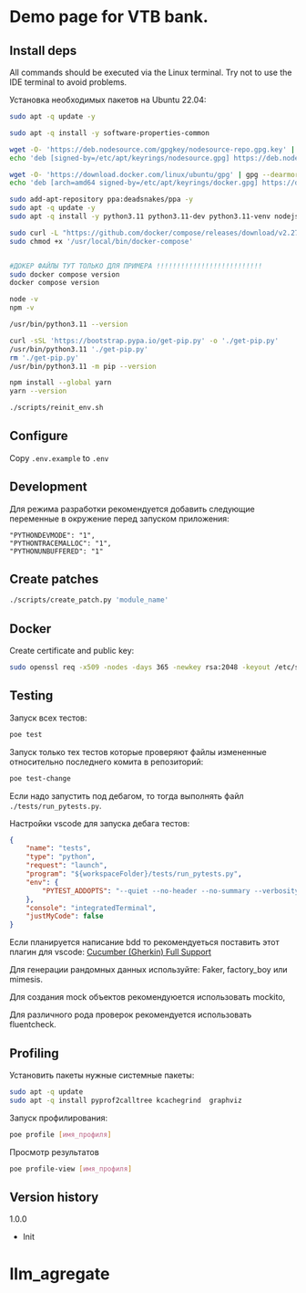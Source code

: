 # Demo page for VTB bank.

## Install deps
All commands should be executed via the Linux terminal. Try not to use the IDE terminal to avoid problems.

Установка необходимых пакетов на Ubuntu 22.04:
```bash
sudo apt -q update -y

sudo apt -q install -y software-properties-common

wget -O- 'https://deb.nodesource.com/gpgkey/nodesource-repo.gpg.key' | gpg --dearmor | sudo tee '/etc/apt/keyrings/nodesource.gpg'
echo 'deb [signed-by=/etc/apt/keyrings/nodesource.gpg] https://deb.nodesource.com/node_20.x nodistro main' | sudo tee '/etc/apt/sources.list.d/nodesource.list'

wget -O- 'https://download.docker.com/linux/ubuntu/gpg' | gpg --dearmor | sudo tee '/etc/apt/keyrings/docker.gpg'
echo 'deb [arch=amd64 signed-by=/etc/apt/keyrings/docker.gpg] https://download.docker.com/linux/ubuntu jammy stable' | sudo tee /etc/apt/sources.list.d/docker.list

sudo add-apt-repository ppa:deadsnakes/ppa -y
sudo apt -q update -y
sudo apt -q install -y python3.11 python3.11-dev python3.11-venv nodejs docker-ce

sudo curl -L "https://github.com/docker/compose/releases/download/v2.27.0/docker-compose-$(uname -s)-$(uname -m)" -o '/usr/local/bin/docker-compose'
sudo chmod +x '/usr/local/bin/docker-compose'


#ДОКЕР ФАЙЛЫ ТУТ ТОЛЬКО ДЛЯ ПРИМЕРА !!!!!!!!!!!!!!!!!!!!!!!!!!
sudo docker compose version
docker compose version

node -v
npm -v

/usr/bin/python3.11 --version

curl -sSL 'https://bootstrap.pypa.io/get-pip.py' -o './get-pip.py'
/usr/bin/python3.11 './get-pip.py'
rm './get-pip.py'
/usr/bin/python3.11 -m pip --version

npm install --global yarn
yarn --version

./scripts/reinit_env.sh
```

## Configure

Copy `.env.example` to `.env`

## Development

Для режима разработки рекомендуется добавить следующие переменные в окружение перед запуском приложения:
```
"PYTHONDEVMODE": "1",
"PYTHONTRACEMALLOC": "1",
"PYTHONUNBUFFERED": "1"
```

## Create patches

```bash
./scripts/create_patch.py 'module_name'
```

## Docker
Create certificate and public key:
```bash
sudo openssl req -x509 -nodes -days 365 -newkey rsa:2048 -keyout /etc/ssl/private/private.key -out /etc/ssl/certs/certificate.crt
```

## Testing

Запуск всех тестов:
```bash
poe test
```

Запуск только тех тестов которые проверяют файлы измененные относительно последнего комита в репозиторий:
```bash
poe test-change
```

Если надо запустить под дебагом, то тогда выполнять файл `./tests/run_pytests.py`.

Настройки vscode для запуска дебага тестов:
```json
{
    "name": "tests",
    "type": "python",
    "request": "launch",
    "program": "${workspaceFolder}/tests/run_pytests.py",
    "env": {
        "PYTEST_ADDOPTS": "--quiet --no-header --no-summary --verbosity=0 -p no:sugar"
    },
    "console": "integratedTerminal",
    "justMyCode": false
}
```

Если планируется написание bdd то рекомендуеться поставить этот плагин для vscode: [Cucumber (Gherkin) Full Support](https://marketplace.visualstudio.com/items?itemName=alexkrechik.cucumberautocomplete)

Для генерации рандомных данных используйте: Faker, factory_boy или mimesis.

Для создания mock объектов рекомендуюется использовать mockito,

Для различного рода проверок рекомендуется использовать fluentcheck.



## Profiling

Установить пакеты нужные системные пакеты:
```bash
sudo apt -q update
sudo apt -q install pyprof2calltree kcachegrind  graphviz
```

Запуск профилирования:
```bash
poe profile [имя_профиля]
```

Просмотр результатов
```bash
poe profile-view [имя_профиля]
```


## Version history
1.0.0
- Init
# llm_agregate
